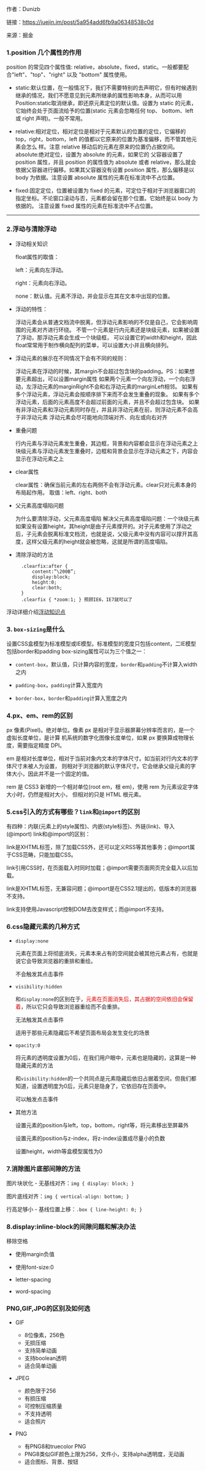作者：Dunizb

链接：https://juejin.im/post/5a954add6fb9a06348538c0d

来源：掘金
### 1.position 几个属性的作用

position 的常见四个属性值: relative，absolute，fixed，static。一般都要配合"left"、"top"、"right" 以及 "bottom" 属性使用。

* static:默认位置，在一般情况下，我们不需要特别的去声明它，但有时候遇到继承的情况，我们不愿意见到元素所继承的属性影响本身，从而可以用Position:static取消继承，即还原元素定位的默认值。设置为 static 的元素，它始终会处于页面流给予的位置(static 元素会忽略任何 top、 bottom、left 或 right 声明)。一般不常用。

* relative:相对定位，相对定位是相对于元素默认的位置的定位，它偏移的 top，right，bottom，left 的值都以它原来的位置为基准偏移，而不管其他元素会怎么 样。注意 relative 移动后的元素在原来的位置仍占据空间。
absolute:绝对定位，设置为 absolute 的元素，如果它的 父容器设置了 position 属性，并且 position 的属性值为 absolute 或者 relative，那么就会依据父容器进行偏移。如果其父容器没有设置 position 属性，那么偏移是以 body 为依据。注意设置 absolute 属性的元素在标准流中不占位置。

* fixed:固定定位，位置被设置为 fixed 的元素，可定位于相对于浏览器窗口的指定坐标。不论窗口滚动与否，元素都会留在那个位置。它始终是以 body 为依据的。 注意设置 fixed 属性的元素在标准流中不占位置。

----
### 2.浮动与清除浮动

* 浮动相关知识

    float属性的取值：

     left：元素向左浮动。
     
     right：元素向右浮动。

    none：默认值。元素不浮动，并会显示在其在文本中出现的位置。

* 浮动的特性：

   浮动元素会从普通文档流中脱离，但浮动元素影响的不仅是自己，它会影响周围的元素对齐进行环绕。
   不管一个元素是行内元素还是块级元素，如果被设置了浮动，那浮动元素会生成一个块级框，
   可以设置它的width和height，因此float常常用于制作横向配列的菜单，可以设置大小并且横向排列。

* 浮动元素的展示在不同情况下会有不同的规则：

   浮动元素在浮动的时候，其margin不会超过包含块的padding。PS：如果想要元素超出，可以设置margin属性
如果两个元素一个向左浮动，一个向右浮动，左浮动元素的marginRight不会和右浮动元素的marginLeft相邻。
如果有多个浮动元素，浮动元素会按顺序排下来而不会发生重叠的现象。
如果有多个浮动元素，后面的元素高度不会超过前面的元素，并且不会超过包含块。
如果有非浮动元素和浮动元素同时存在，并且非浮动元素在前，则浮动元素不会高于非浮动元素
浮动元素会尽可能地向顶端对齐、向左或向右对齐

* 重叠问题

  行内元素与浮动元素发生重叠，其边框，背景和内容都会显示在浮动元素之上
块级元素与浮动元素发生重叠时，边框和背景会显示在浮动元素之下，内容会显示在浮动元素之上

* clear属性

  clear属性：确保当前元素的左右两侧不会有浮动元素。clear只对元素本身的布局起作用。
取值：left、right、both

* 父元素高度塌陷问题

  为什么要清除浮动，父元素高度塌陷
解决父元素高度塌陷问题：一个块级元素如果没有设置height，其height是由子元素撑开的。对子元素使用了浮动之后，子元素会脱离标准文档流，也就是说，父级元素中没有内容可以撑开其高度，这样父级元素的height就会被忽略，这就是所谓的高度塌陷。

* 清除浮动的方法

        .clearfix:after {
            content:”\200B”; 
            display:block; 
            height:0; 
            clear:both;
        }
        .clearfix { *zoom:1; } 照顾IE6，IE7就可以了
        
浮动详细介绍[浮动知识点](https://juejin.im/post/5a954add6fb9a06348538c0d)  
     
### 3. `box-sizing`是什么
设置CSS盒模型为标准模型或IE模型。标准模型的宽度只包括content，二IE模型包括border和padding
box-sizing属性可以为三个值之一：

* `content-box`，默认值，只计算内容的宽度，`border`和`padding`不计算入width之内

* `padding-box`，`padding`计算入宽度内

* `border-box`，`border`和`padding`计算入宽度之内

### 4.px、em、rem的区别

px 像素(Pixel)。绝对单位。像素 px 是相对于显示器屏幕分辨率而言的，是一个虚拟长度单位，是计算 机系统的数字化图像长度单位，如果 px 要换算成物理长度，需要指定精度 DPI。

em 是相对长度单位，相对于当前对象内文本的字体尺寸。如当前对行内文本的字体尺寸未被人为设置， 则相对于浏览器的默认字体尺寸。它会继承父级元素的字体大小，因此并不是一个固定的值。

rem 是 CSS3 新增的一个相对单位(root em，根 em)，使用 rem 为元素设定字体大小时，仍然是相对大小， 但相对的只是 HTML 根元素。

### 5.css引入的方式有哪些？`link`和`@import`的区别

有四种：内联(元素上的style属性)、内嵌(style标签)、外链(link)、导入(@import)
link和@import的区别：

link是XHTML标签，除了加载CSS外，还可以定义RSS等其他事务；@import属于CSS范畴，只能加载CSS。

link引用CSS时，在页面载入时同时加载；@import需要页面网页完全载入以后加载。

link是XHTML标签，无兼容问题；@import是在CSS2.1提出的，低版本的浏览器不支持。

link支持使用Javascript控制DOM去改变样式；而@import不支持。

### 6.css隐藏元素的几种方式

* `display:none`
 
  元素在页面上将彻底消失，元素本来占有的空间就会被其他元素占有，也就是说它会导致浏览器的重排和重绘。
  
  不会触发其点击事件
  
* `visibility:hidden`

  和`display:none`的区别在于，<font color="#dd0000">元素在页面消失后，其占据的空间依旧会保留着</font>，所以它只会导致浏览器重绘而不会重排。
  
  无法触发其点击事件
  
  适用于那些元素隐藏后不希望页面布局会发生变化的场景

* `opacity:0`  
  
  将元素的透明度设置为0后，在我们用户眼中，元素也是隐藏的，这算是一种隐藏元素的方法
  
  和`visibility:hidden`的一个共同点是元素隐藏后依旧占据着空间，但我们都知道，设置透明度为0后，元素只是隐身了，它依旧存在页面中。
  
  可以触发点击事件
  
* 其他方法
  
  设置元素的position与left，top，bottom，right等，将元素移出至屏幕外
  
  设置元素的position与z-index，将z-index设置成尽量小的负数
  
  设置height，width等盒模型属性为0

### 7.消除图片底部间隙的方法

  图片块状化 - 无基线对齐：`img { display: block; }`
  
  图片底线对齐：`img { vertical-align: bottom; }`
  
  行高足够小 - 基线位置上移：`.box { line-height: 0; }`

### 8.display:inline-block的间隙问题和解决办法

  移除空格
  
  * 使用margin负值
  
  * 使用font-size:0
  
  * letter-spacing
  
  * word-spacing
  
### PNG,GIF,JPG的区别及如何选

  * GIF
  
     * 8位像素，256色
     * 无损压缩
     * 支持简单动画
     * 支持boolean透明
     * 适合简单动画
    
  * JPEG
  
      * 颜色限于256
      * 有损压缩
      * 可控制压缩质量
      * 不支持透明
      * 适合照片
      
  * PNG
      * 有PNG8和truecolor PNG
      * PNG8类似GIF颜色上限为256，文件小，支持alpha透明度，无动画
      * 适合图标、背景、按钮
